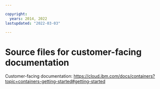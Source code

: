 ```yaml
---

copyright:
  years: 2014, 2022
lastupdated: "2022-03-03"

---
```





# Source files for customer-facing documentation



Customer-facing documentation: https://cloud.ibm.com/docs/containers?topic=containers-getting-started#getting-started








